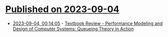 # [Published on 2023-09-04](index.md)

* [2023-09-04, 00:14:05](https://lobste.rs/s/bkyuw5/textbook_review_performance_modeling) - [Textbook Review - Performance Modeling and Design of Computer Systems: Queueing Theory in Action](https://emptysqua.re/blog/review-queue-theory-book/)

